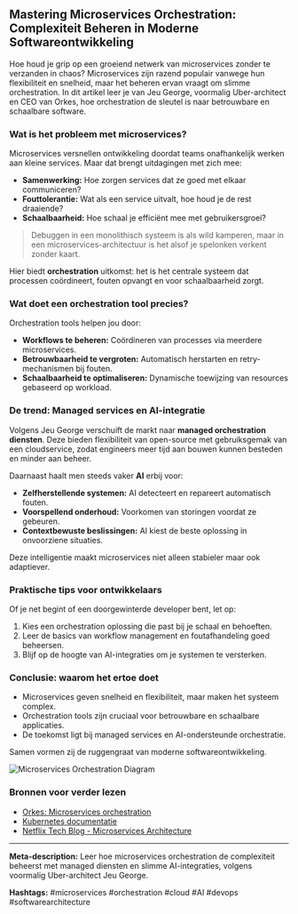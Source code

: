 ## Mastering Microservices Orchestration: Complexiteit Beheren in Moderne Softwareontwikkeling

Hoe houd je grip op een groeiend netwerk van microservices zonder te verzanden in chaos? Microservices zijn razend populair vanwege hun flexibiliteit en snelheid, maar het beheren ervan vraagt om slimme orchestration. In dit artikel leer je van Jeu George, voormalig Uber-architect en CEO van Orkes, hoe orchestration de sleutel is naar betrouwbare en schaalbare software.

### Wat is het probleem met microservices?
Microservices versnellen ontwikkeling doordat teams onafhankelijk werken aan kleine services. Maar dat brengt uitdagingen met zich mee:

- **Samenwerking:** Hoe zorgen services dat ze goed met elkaar communiceren?
- **Fouttolerantie:** Wat als een service uitvalt, hoe houd je de rest draaiende?
- **Schaalbaarheid:** Hoe schaal je efficiënt mee met gebruikersgroei?

> Debuggen in een monolithisch systeem is als wild kamperen, maar in een microservices-architectuur is het alsof je spelonken verkent zonder kaart.

Hier biedt **orchestration** uitkomst: het is het centrale systeem dat processen coördineert, fouten opvangt en voor schaalbaarheid zorgt.

### Wat doet een orchestration tool precies?
Orchestration tools helpen jou door:

- **Workflows te beheren:** Coördineren van processes via meerdere microservices.
- **Betrouwbaarheid te vergroten:** Automatisch herstarten en retry-mechanismen bij fouten.
- **Schaalbaarheid te optimaliseren:** Dynamische toewijzing van resources gebaseerd op workload.

### De trend: Managed services en AI-integratie
Volgens Jeu George verschuift de markt naar **managed orchestration diensten**. Deze bieden flexibiliteit van open-source met gebruiksgemak van een cloudservice, zodat engineers meer tijd aan bouwen kunnen besteden en minder aan beheer.

Daarnaast haalt men steeds vaker **AI** erbij voor:

- **Zelfherstellende systemen:** AI detecteert en repareert automatisch fouten.
- **Voorspellend onderhoud:** Voorkomen van storingen voordat ze gebeuren.
- **Contextbewuste beslissingen:** AI kiest de beste oplossing in onvoorziene situaties.

Deze intelligentie maakt microservices niet alleen stabieler maar ook adaptiever.

### Praktische tips voor ontwikkelaars
Of je net begint of een doorgewinterde developer bent, let op:

1. Kies een orchestration oplossing die past bij je schaal en behoeften.
2. Leer de basics van workflow management en foutafhandeling goed beheersen.
3. Blijf op de hoogte van AI-integraties om je systemen te versterken.

### Conclusie: waarom het ertoe doet
- Microservices geven snelheid en flexibiliteit, maar maken het systeem complex.
- Orchestration tools zijn cruciaal voor betrouwbare en schaalbare applicaties.
- De toekomst ligt bij managed services en AI-ondersteunde orchestratie.

Samen vormen zij de ruggengraat van moderne softwareontwikkeling.

![Microservices Orchestration Diagram](/images/microservices_orchestration.png "Microservices orchestration concept")

### Bronnen voor verder lezen
- [Orkes: Microservices orchestration](https://orkes.io/)
- [Kubernetes documentatie](https://kubernetes.io/docs/home/)
- [Netflix Tech Blog - Microservices Architecture](https://netflixtechblog.com/)

---

**Meta-description:** Leer hoe microservices orchestration de complexiteit beheerst met managed diensten en slimme AI-integraties, volgens voormalig Uber-architect Jeu George.

**Hashtags:** #microservices #orchestration #cloud #AI #devops #softwarearchitecture
